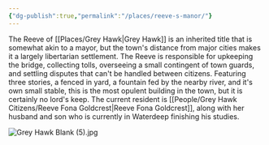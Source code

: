 ```yaml
---
{"dg-publish":true,"permalink":"/places/reeve-s-manor/"}
---
```


The Reeve of [[Places/Grey Hawk\|Grey Hawk]] is an inherited title that is somewhat akin to a mayor, but the town's distance from major cities makes it a largely libertarian settlement.  The Reeve is responsible for upkeeping the bridge, collecting tolls, overseeing a small contingent of town guards, and settling disputes that can't be handled between citizens.  Featuring three stories, a fenced in yard, a fountain fed by the nearby river, and it's own small stable, this is the most opulent building in the town, but it is certainly no lord's keep.  The current resident is [[People/Grey Hawk Citizens/Reeve Fona Goldcrest\|Reeve Fona Goldcrest]], along with her husband and son who is currently in Waterdeep finishing his studies.  

![Grey Hawk Blank (5).jpg](/img/user/Z_Attachments/Grey%20Hawk%20Blank%20(5).jpg)